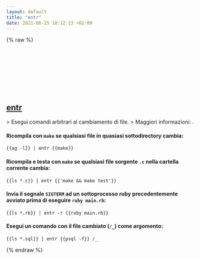 ```yaml
---
layout: default
title: "entr"
date: 2021-06-25 18:12:13 +02:00
---
```

{% raw %}
<h2 id="entr">
  <a href="/it/common/entr.html">entr</a> <a href="#entr"><svg class="icon">
    <use href="/assets/images/unicode_sprite.svg#link" />
  </svg></a>
</h2>
> Esegui comandi arbitrari al cambiamento di file.
> Maggiori informazioni: <https://manned.org/entr>.

#### Ricompila con `make` se qualsiasi file in quasiasi sottodirectory cambia:
```shell
{{ag -l}} | entr {{make}}
```
#### Ricompila e testa con `make` se qualsiasi file sorgente `.c` nella cartella corrente cambia:
```shell
{{ls *.c}} | entr {{'make && make test'}}
```
#### Invia il segnale `SIGTERM` ad un sottoprocesso ruby precedentemente avviato prima di eseguire `ruby main.rb`:
```shell
{{ls *.rb}} | entr -r {{ruby main.rb}}
```
#### Esegui un comando con il file cambiato (`/_`) come argomento:
```shell
{{ls *.sql}} | entr {{psql -f}} /_
```
{% endraw %}